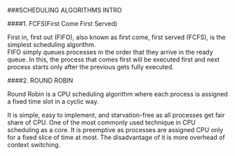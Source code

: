 ###SCHEDULING ALGORITHMS INTRO

####1. FCFS(First Come First Served)

First in, first out (FIFO), also known as first come, first served (FCFS), is the simplest scheduling algorithm. \
FIFO simply queues processes in the order that they arrive in the ready queue.
In this, the process that comes first will be executed first and next process starts only after the previous gets
fully executed.

####2. ROUND ROBIN

Round Robin is a CPU scheduling algorithm where each process is assigned a fixed time slot in a cyclic way.

It is simple, easy to implement, and starvation-free as all processes get fair share of CPU.
One of the most commonly used technique in CPU scheduling as a core.
It is preemptive as processes are assigned CPU only for a fixed slice of time at most.
The disadvantage of it is more overhead of context switching.
